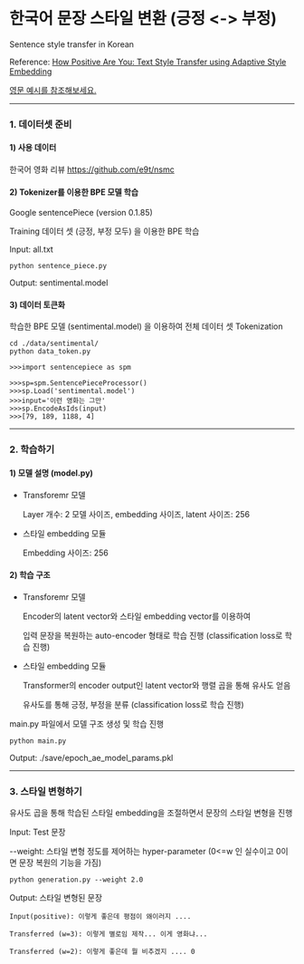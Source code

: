 # 한국어 문장 스타일 변환 (긍정 <-> 부정)
Sentence style transfer in Korean

Reference: [How Positive Are You: Text Style Transfer using Adaptive Style Embedding](https://www.aclweb.org/anthology/2020.coling-main.191/)

[영문 예시를 참조해보세요.](https://github.com/kinggodhj/How-Positive-Are-You-Text-Style-Transfer-using-Adaptive-Style-Embedding)

------------
### 1. 데이터셋 준비
#### 1) 사용 데이터

한국어 영화 리뷰 https://github.com/e9t/nsmc


#### 2) Tokenizer를 이용한 BPE 모델 학습
Google sentencePiece (version 0.1.85)

Training 데이터 셋 (긍정, 부정 모두) 을 이용한 BPE 학습

Input: all.txt 
```
python sentence_piece.py
```
Output: sentimental.model


#### 3) 데이터 토큰화 

학습한 BPE 모델 (sentimental.model) 을 이용하여 전체 데이터 셋 Tokenization

```
cd ./data/sentimental/
python data_token.py
```
```
>>>import sentencepiece as spm

>>>sp=spm.SentencePieceProcessor()
>>>sp.Load('sentimental.model')
>>>input='이런 영화는 그만'
>>>sp.EncodeAsIds(input)
>>>[79, 189, 1188, 4]
```

------------

### 2. 학습하기
#### 1) 모델 설명 (model.py)

- Transforemr 모델 
 
   Layer 개수: 2 
   모델 사이즈, embedding 사이즈, latent 사이즈: 256

- 스타일 embedding 모듈
 
   Embedding 사이즈: 256
   
#### 2) 학습 구조 

- Transforemr 모델 
 
   Encoder의 latent vector와 스타일 embedding vector를 이용하여 
   
   입력 문장을 복원하는 auto-encoder 형태로 학습 진행 (classification loss로 학습 진행)

- 스타일 embedding 모듈
   
   Transformer의 encoder output인 latent vector와 행렬 곱을 통해 유사도 얻음
   
   유사도를 통해 긍정, 부정을 분류 (classification loss로 학습 진행) 
   

main.py 파일에서 모델 구조 생성 및 학습 진행 

```
python main.py
```

Output: ./save/epoch_ae_model_params.pkl

------------

### 3. 스타일 변형하기

유사도 곱을 통해 학습된 스타일 embedding을 조절하면서 문장의 스타일 변형을 진행

Input: Test 문장

--weight: 스타일 변형 정도를 제어하는 hyper-parameter (0<=w 인 실수이고 0이면 문장 복원의 기능을 가짐)
```
python generation.py --weight 2.0
```
Output: 스타일 변형된 문장


```
Input(positive): 이렇게 좋은데 평점이 왜이러지 ....

Transferred (w=3): 이렇게 별로임 제작... 이게 영화냐...

Transferred (w=2): 이렇게 좋은데 뭘 비추겠지 .... 0

```
